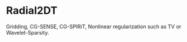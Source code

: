 # Radial2DT

Gridding, CG-SENSE, CG-SPIRiT, Nonlinear regularization such as TV or Wavelet-Sparsity.
